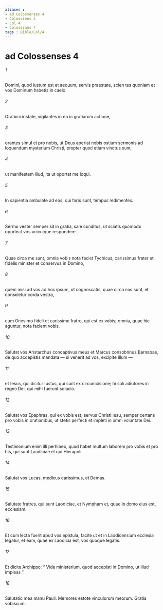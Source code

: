 ```yaml
---
aliases : 
- ad Colossenses 4
- Colossiens 4
- Col 4
- Colossians 4
tags : Bible/Col/4
---
```


# ad Colossenses 4

###### 1
Domini, quod iustum est et aequum, servis praestate, scien tes quoniam et vos Dominum habetis in caelo.
###### 2
Orationi instate, vigilantes in ea in gratiarum actione, 
###### 3
orantes simul et pro nobis, ut Deus aperiat nobis ostium sermonis ad loquendum mysterium Christi, propter quod etiam vinctus sum, 
###### 4
ut manifestem illud, ita ut oportet me loqui. 
###### 5
In sapientia ambulate ad eos, qui foris sunt, tempus redimentes. 
###### 6
Sermo vester semper sit in gratia, sale conditus, ut sciatis quomodo oporteat vos unicuique respondere.
###### 7
Quae circa me sunt, omnia vobis nota faciet Tychicus, carissimus frater et fidelis minister et conservus in Domino, 
###### 8
quem misi ad vos ad hoc ipsum, ut cognoscatis, quae circa nos sunt, et consoletur corda vestra, 
###### 9
cum Onesimo fideli et carissimo fratre, qui est ex vobis; omnia, quae hic aguntur, nota facient vobis.
###### 10
Salutat vos Aristarchus concaptivus meus et Marcus consobrinus Barnabae, de quo accepistis mandata — si venerit ad vos, excipite illum — 
###### 11
et Iesus, qui dicitur Iustus, qui sunt ex circumcisione; hi soli adiutores in regno Dei, qui mihi fuerunt solacio. 
###### 12
Salutat vos Epaphras, qui ex vobis est, servus Christi Iesu, semper certans pro vobis in orationibus, ut stetis perfecti et impleti in omni voluntate Dei. 
###### 13
Testimonium enim illi perhibeo, quod habet multum laborem pro vobis et pro his, qui sunt Laodiciae et qui Hierapoli. 
###### 14
Salutat vos Lucas, medicus carissimus, et Demas. 
###### 15
Salutate fratres, qui sunt Laodiciae, et Nympham et, quae in domo eius est, ecclesiam. 
###### 16
Et cum lecta fuerit apud vos epistula, facite ut et in Laodicensium ecclesia legatur, et eam, quae ex Laodicia est, vos quoque legatis. 
###### 17
Et dicite Archippo: “ Vide ministerium, quod accepisti in Domino, ut illud impleas ”.
###### 18
Salutatio mea manu Pauli. Memores estote vinculorum meorum. Gratia vobiscum.
